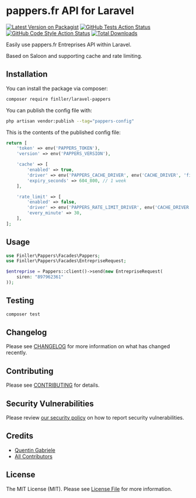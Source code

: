 # pappers.fr API for Laravel

[![Latest Version on Packagist](https://img.shields.io/packagist/v/finller/laravel-pappers.svg?style=flat-square)](https://packagist.org/packages/finller/laravel-pappers)
[![GitHub Tests Action Status](https://img.shields.io/github/actions/workflow/status/finller/laravel-pappers/run-tests.yml?branch=main&label=tests&style=flat-square)](https://github.com/finller/laravel-pappers/actions?query=workflow%3Arun-tests+branch%3Amain)
[![GitHub Code Style Action Status](https://img.shields.io/github/actions/workflow/status/finller/laravel-pappers/fix-php-code-style-issues.yml?branch=main&label=code%20style&style=flat-square)](https://github.com/finller/laravel-pappers/actions?query=workflow%3A"Fix+PHP+code+style+issues"+branch%3Amain)
[![Total Downloads](https://img.shields.io/packagist/dt/finller/laravel-pappers.svg?style=flat-square)](https://packagist.org/packages/finller/laravel-pappers)

Easily use pappers.fr Entreprises API within Laravel.

Based on Saloon and supporting cache and rate limiting.

## Installation

You can install the package via composer:

```bash
composer require finller/laravel-pappers
```

You can publish the config file with:

```bash
php artisan vendor:publish --tag="pappers-config"
```

This is the contents of the published config file:

```php
return [
    'token' => env('PAPPERS_TOKEN'),
    'version' => env('PAPPERS_VERSION'),

    'cache' => [
        'enabled' => true,
        'driver' => env('PAPPERS_CACHE_DRIVER', env('CACHE_DRIVER', 'file')),
        'expiry_seconds' => 604_800, // 1 week
    ],

    'rate_limit' => [
        'enabled' => false,
        'driver' => env('PAPPERS_RATE_LIMIT_DRIVER', env('CACHE_DRIVER', 'file')),
        'every_minute' => 30,
    ],
];
```

## Usage

```php
use Finller\Pappers\Facades\Pappers;
use Finller\Pappers\Facades\EntrepriseRequest;

$entreprise = Pappers::client()->send(new EntrepriseRequest(
    siren: "897962361"
));
```

## Testing

```bash
composer test
```

## Changelog

Please see [CHANGELOG](CHANGELOG.md) for more information on what has changed recently.

## Contributing

Please see [CONTRIBUTING](CONTRIBUTING.md) for details.

## Security Vulnerabilities

Please review [our security policy](../../security/policy) on how to report security vulnerabilities.

## Credits

-   [Quentin Gabriele](https://github.com/40128136+QuentinGab)
-   [All Contributors](../../contributors)

## License

The MIT License (MIT). Please see [License File](LICENSE.md) for more information.

